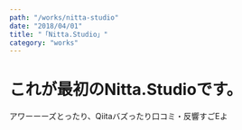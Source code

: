 ```yaml
---
path: "/works/nitta-studio"
date: "2018/04/01"
title: "「Nitta.Studio」"
category: "works"
---
```


# これが最初のNitta.Studioです。
アワーーーズとったり、Qiitaバズったり口コミ・反響すごEよ